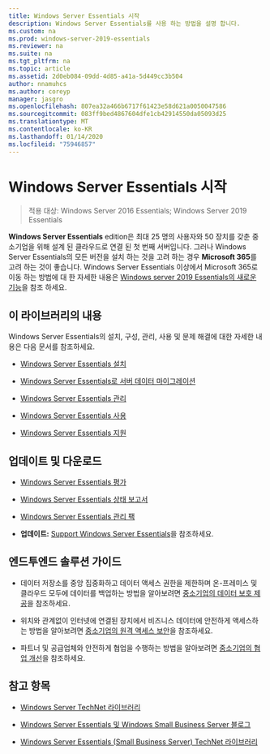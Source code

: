 ```yaml
---
title: Windows Server Essentials 시작
description: Windows Server Essentials를 사용 하는 방법을 설명 합니다.
ms.custom: na
ms.prod: windows-server-2019-essentials
ms.reviewer: na
ms.suite: na
ms.tgt_pltfrm: na
ms.topic: article
ms.assetid: 2d0eb084-09dd-4d85-a41a-5d449cc3b504
author: nnamuhcs
ms.author: coreyp
manager: jasgro
ms.openlocfilehash: 807ea32a466b6717f61423e58d621a0050047586
ms.sourcegitcommit: 083ff9bed4867604dfe1cb42914550da05093d25
ms.translationtype: MT
ms.contentlocale: ko-KR
ms.lasthandoff: 01/14/2020
ms.locfileid: "75946857"
---
```

# <a name="get-started-with-windows-server-essentials"></a>Windows Server Essentials 시작 

>적용 대상: Windows Server 2016 Essentials; Windows Server 2019 Essentials

**Windows Server Essentials** edition은 최대 25 명의 사용자와 50 장치를 갖춘 중소기업을 위해 설계 된 클라우드로 연결 된 첫 번째 서버입니다. 그러나 Windows Server Essentials의 모든 버전을 설치 하는 것을 고려 하는 경우 **Microsoft 365**를 고려 하는 것이 좋습니다. Windows Server Essentials 이상에서 Microsoft 365로 이동 하는 방법에 대 한 자세한 내용은 [Windows server 2019 Essentials의 새로운 기능](what-s-new-19.md)을 참조 하세요.
  
## <a name="in-this-library"></a>이 라이브러리의 내용  
 Windows Server Essentials의 설치, 구성, 관리, 사용 및 문제 해결에 대한 자세한 내용은 다음 문서를 참조하세요.  
  

-   [Windows Server Essentials 설치](../install/Install-Windows-Server-Essentials.md)   
  
-   [Windows Server Essentials로 서버 데이터 마이그레이션](../migrate/Migrate-Server-Data-to-Windows-Server-Essentials.md)  
  
-   [Windows Server Essentials 관리](../manage/Manage-Windows-Server-Essentials.md)  
  
-   [Windows Server Essentials 사용](../use/Use-Windows-Server-Essentials.md)  
  
-   [Windows Server Essentials 지원](../support/Support-Windows-Server-Essentials.md)  
  
## <a name="updates-and-downloads"></a>업데이트 및 다운로드  
  
-   [Windows Server Essentials 평가](https://technet.microsoft.com/evalcenter/dn205288.aspx?wt.mc_id=TEC_144_1_7)  
  
-   [Windows Server Essentials 상태 보고서](https://www.microsoft.com/download/details.aspx?id=35565)  
  
-   [Windows Server Essentials 관리 팩](https://www.microsoft.com/download/details.aspx?id=35560)  
 
  
-   **업데이트:** [Support Windows Server Essentials](../support/Support-Windows-Server-Essentials.md)을 참조하세요.  
  
## <a name="end-to-end-solution-guides"></a>엔드투엔드 솔루션 가이드  
  
-    데이터 저장소를 중앙 집중화하고 데이터 액세스 권한을 제한하며 온-프레미스 및 클라우드 모두에 데이터를 백업하는 방법을 알아보려면 [중소기업의 데이터 보호 제공](https://technet.microsoft.com/library/dn582043.aspx)을 참조하세요.  
  
-    위치와 관계없이 인터넷에 연결된 장치에서 비즈니스 데이터에 안전하게 액세스하는 방법을 알아보려면 [중소기업의 원격 액세스 보안](https://technet.microsoft.com/library/dn629457.aspx)을 참조하세요.  
  
-    파트너 및 공급업체와 안전하게 협업을 수행하는 방법을 알아보려면 [중소기업의 협업 개선](https://technet.microsoft.com/library/dn747893.aspx)을 참조하세요.  
  
## <a name="see-also"></a>참고 항목  
  
-   [Windows Server TechNet 라이브러리](https://technet.microsoft.com/library/bb625087.aspx)  
  
-   [Windows Server Essentials 및 Windows Small Business Server 블로그](https://blogs.technet.com/b/sbs/)  
  
-   [Windows Server Essentials (Small Business Server) TechNet 라이브러리](https://technet.microsoft.com/library/cc514417.aspx)
